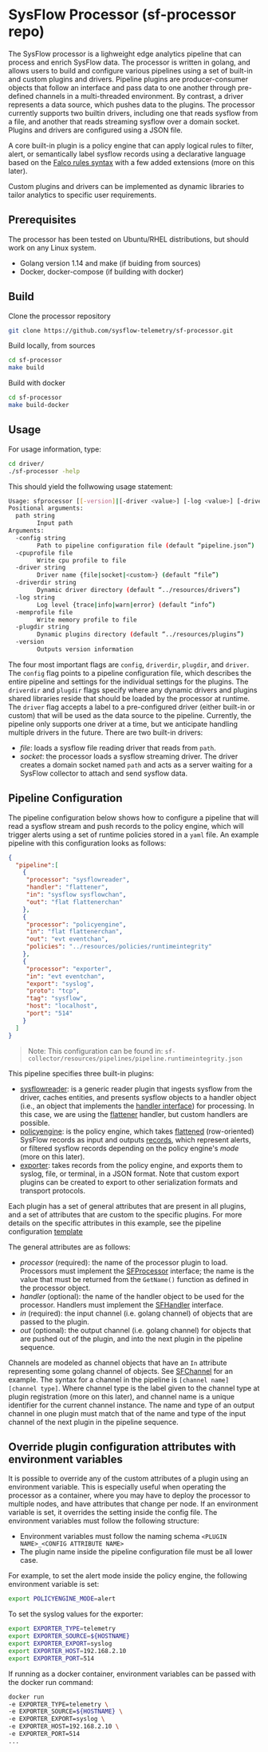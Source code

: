 # SysFlow Processor (sf-processor repo)

The SysFlow processor is a lighweight edge analytics pipeline that can process and enrich SysFlow data. The processor is written in golang, and allows users to build and configure various pipelines using a set of built-in and custom plugins and drivers. Pipeline plugins are producer-consumer objects that follow an interface and pass data to one another through pre-defined channels in a multi-threaded environment. By contrast, a driver represents a data source, which pushes data to the plugins. The processor currently supports two builtin drivers, including one that reads sysflow from a file, and another that reads streaming sysflow over a domain socket. Plugins and drivers are configured using a JSON file.  

A core built-in plugin is a policy engine that can apply logical rules to filter, alert, or semantically label sysflow records using a declarative language based on the [Falco rules syntax](https://falco.org/docs/rules/) with a few added extensions (more on this later).

Custom plugins and drivers can be implemented as dynamic libraries to tailor analytics to specific user requirements.

## Prerequisites

The processor has been tested on Ubuntu/RHEL distributions, but should work on any Linux system.

- Golang version 1.14 and make (if buiding from sources)
- Docker, docker-compose  (if building with docker)

## Build

Clone the processor repository

```bash
git clone https://github.com/sysflow-telemetry/sf-processor.git
```

Build locally, from sources

```bash
cd sf-processor
make build
```

Build with docker

```bash
cd sf-processor
make build-docker
```

## Usage

For usage information, type:

```bash
cd driver/
./sf-processor -help
```

This should yield the follwowing usage statement:

```bash
Usage: sfprocessor [[-version]|[-driver <value>] [-log <value>] [-driverdir <value>] [-plugdir <value>] path]
Positional arguments:
  path string
        Input path
Arguments:
  -config string
        Path to pipeline configuration file (default “pipeline.json”)
  -cpuprofile file
        Write cpu profile to file
  -driver string
        Driver name {file|socket|<custom>} (default “file”)
  -driverdir string
        Dynamic driver directory (default “../resources/drivers”)
  -log string
        Log level {trace|info|warn|error} (default “info”)
  -memprofile file
        Write memory profile to file
  -plugdir string
        Dynamic plugins directory (default “../resources/plugins”)
  -version
        Outputs version information
```

The four most important flags are `config`, `driverdir`, `plugdir`, and `driver`. The `config` flag points to a pipeline configuration file, which describes the entire pipeline and settings for the individual settings for the plugins. The `driverdir` and `plugdir` flags specify where any dynamic drivers and plugins shared libraries reside that should be loaded by the processor at runtime. The `driver` flag accepts a label to a pre-configured driver (either built-in or custom) that will be used as the data source to the pipeline. Currently, the pipeline only supports one driver at a time, but we anticipate handling multiple drivers in the future. There are two built-in drivers:

- _file_: loads a sysflow file reading driver that reads from `path`.  
- _socket_: the processor loads a sysflow streaming driver. The driver creates a domain socket named `path`
  and acts as a server waiting for a SysFlow collector to attach and send sysflow data.

## Pipeline Configuration

The pipeline configuration below shows how to configure a pipeline that will read a sysflow stream and push records to the policy engine, which will trigger alerts using a set of runtime policies stored in a `yaml` file.  An example pipeline with this configuration looks as follows:  

```json
{
  "pipeline":[
    {
     "processor": "sysflowreader",
     "handler": "flattener",
     "in": "sysflow sysflowchan",
     "out": "flat flattenerchan"
    },
    {
     "processor": "policyengine",
     "in": "flat flattenerchan",
     "out": "evt eventchan",
     "policies": "../resources/policies/runtimeintegrity"
    },
    {
     "processor": "exporter",
     "in": "evt eventchan",
     "export": "syslog",
     "proto": "tcp",
     "tag": "sysflow",
     "host": "localhost",
     "port": "514"
    }
  ]
}
```

> Note:  This configuration can be found in:  `sf-collector/resources/pipelines/pipeline.runtimeintegrity.json`

This pipeline specifies three built-in plugins:

- [sysflowreader](https://github.com/sysflow-telemetry/sf-processor/blob/master/core/processor/processor.go): is a generic reader plugin that ingests sysflow from the driver, caches entities, and presents sysflow objects to a handler object (i.e., an object that implements the [handler interface](https://github.com/sysflow-telemetry/sf-apis/blob/master/go/plugins/handler.go)) for processing. In this case, we are using the [flattener](https://github.com/sysflow-telemetry/sf-processor/blob/master/core/flattener/flattener.go) handler, but custom handlers are possible.
- [policyengine](https://github.com/sysflow-telemetry/sf-processor/blob/master/core/policyengine/policyengine.go): is the policy engine, which takes [flattened](https://github.com/sysflow-telemetry/sf-apis/blob/master/go/sfgo/flatrecord.go) (row-oriented) SysFlow records as input and outputs [records](https://github.com/sysflow-telemetry/sf-processor/blob/master/core/policyengine/engine/types.go), which represent alerts, or filtered sysflow records depending on the policy engine's _mode_ (more on this later).  
- [exporter](https://github.com/sysflow-telemetry/sf-processor/blob/master/core/exporter/exporter.go): takes records from the policy engine, and exports them to syslog, file, or terminal, in a JSON format. Note that custom export plugins can be created to export to other serialization formats and transport protocols.

Each plugin has a set of general attributes that are present in all plugins, and a set of attributes that are custom to the specific plugins. For more details on the specific attributes in this example, see the pipeline configuration [template](https://github.com/sysflow-telemetry/sf-processor/blob/master/driver/pipeline.template.json)

The general attributes are as follows:

- _processor_ (required): the name of the processor plugin to load. Processors must implement the [SFProcessor](https://github.com/sysflow-telemetry/sf-apis/blob/master/go/plugins/processor.go) interface; the name is the value that must be returned from the `GetName()` function as defined in the processor object.
- _handler_ (optional): the name of the handler object to be used for the processor. Handlers must implement the [SFHandler](https://github.com/sysflow-telemetry/sf-apis/blob/master/go/plugins/handler.go) interface.
- _in_ (required): the input channel (i.e. golang channel) of objects that are passed to the plugin.
- _out_ (optional): the output channel (i.e. golang channel) for objects that are pushed out of the plugin, and into the next plugin in the pipeline sequence.

Channels are modeled as channel objects that have an `In` attribute representing some golang channel of objects. See [SFChannel](https://github.com/sysflow-telemetry/sf-apis/blob/master/go/plugins/processor.go) for an example. The syntax for a channel in the pipeline is `[channel name] [channel type]`.  Where channel type is the label given to the channel type at plugin registration (more on this later), and channel name is a unique identifier for the current channel instance. The name and type of an output channel in one plugin must match that of the name and type of the input channel of the next plugin in the pipeline sequence.

## Override plugin configuration attributes with environment variables

It is possible to override any of the custom attributes of a plugin using an environment variable. This is especially useful when operating the processor as a container, where you may have to deploy the processor to multiple nodes, and have attributes that change per node. If an environment variable is set, it overrides the setting inside the config file. The environment variables must follow the following structure:

- Environment variables must follow the naming schema `<PLUGIN NAME>_<CONFIG ATTRIBUTE NAME>`
- The plugin name inside the pipeline configuration file must be all lower case.  

For example, to set the alert mode inside the policy engine, the following environment variable is set:

```bash
export POLICYENGINE_MODE=alert
```

To set the syslog values for the exporter:

```bash
export EXPORTER_TYPE=telemetry
export EXPORTER_SOURCE=${HOSTNAME}
export EXPORTER_EXPORT=syslog
export EXPORTER_HOST=192.168.2.10
export EXPORTER_PORT=514
```

If running as a docker container, environment variables can be passed with the docker run command:

```bash
docker run
-e EXPORTER_TYPE=telemetry \
-e EXPORTER_SOURCE=${HOSTNAME} \
-e EXPORTER_EXPORT=syslog \
-e EXPORTER_HOST=192.168.2.10 \
-e EXPORTER_PORT=514
...
```
